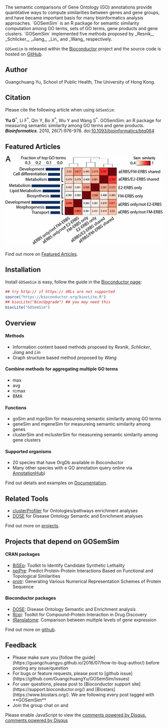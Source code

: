 <!-- AddToAny BEGIN -->
<div class="a2a_kit a2a_kit_size_32 a2a_default_style">
<a class="a2a_dd" href="//www.addtoany.com/share"></a>
<a class="a2a_button_facebook"></a>
<a class="a2a_button_twitter"></a>
<a class="a2a_button_google_plus"></a>
</div>
<script async src="//static.addtoany.com/menu/page.js"></script>
<!-- AddToAny END -->

<br>
The semantic comparisons of Gene Ontology (GO) annotations provide quantitative ways to compute similarities between genes and gene groups, and have became important basis for many bioinformatics analysis approaches. `GOSemSim` is an R package for semantic similarity computation among GO terms, sets of GO terms, gene products and gene clusters. `GOSemSim` implemented five methods proposed by _Resnik_, _Schlicker_, _Jiang_, _Lin_ and _Wang_ respectively.


`GOSemSim` is released within the [Bioconductor](https://bioconductor.org/packages/GOSemSim) project and the source code is hosted on <a href="https://github.com/GuangchuangYu/GOSemSim"><i class="fa fa-github fa-lg"></i> GitHub</a>.

## <i class="fa fa-user"></i> Author

Guangchuang Yu, School of Public Health, The University of Hong Kong.

## <i class="fa fa-book"></i> Citation

Please cite the following article when using `GOSemSim`:

__Yu G__<sup>†</sup>, Li F<sup>†</sup>, Qin Y, Bo X<sup>\*</sup>, Wu Y and Wang S<sup>\*</sup>. 
GOSemSim: an R package for measuring semantic similarity among GO terms and gene products.
__*Bioinformatics*__. 2010, 26(7):976-978. doi:[10.1093/bioinformatics/btq064](http://dx.doi.org/10.1093/bioinformatics/btq064)

## <i class="fa fa-pencil"></i> Featured Articles

<img src="featured_img/2014PNAS.png" width="650">

<i class="fa fa-hand-o-right"></i> Find out more on <i class="fa fa-pencil"></i> [Featured Articles](https://guangchuangyu.github.io/GOSemSim/featuredArticles/).

## <i class="fa fa-download"></i> Installation

Install `GOSemSim` is easy, follow the guide in the [Bioconductor page](https://bioconductor.org/packages/GOSemSim/):

```r
## try http:// if https:// URLs are not supported
source("https://bioconductor.org/biocLite.R")
## biocLite("BiocUpgrade") ## you may need this
biocLite("GOSemSim")
```

## <i class="fa fa-cogs"></i> Overview

#### <i class="fa fa-angle-double-right"></i> Methods

+ Information content based methods proposed by _Resnik_, _Schlicker_, _Jiang_ and _Lin_
+ Graph structure based method proposed by _Wang_

#### <i class="fa fa-angle-double-right"></i> Combine methods for aggregating multiple GO terms

+ max
+ avg
+ rcmax
+ BMA

#### <i class="fa fa-angle-double-right"></i> Functions

+ goSim and mgoSim for measureing semantic similarity among GO terms
+ geneSim and mgeneSim for measureing semantic similarity among genes
+ clusterSim and mclusterSim for measureing semantic similarity among gene clusters

#### <i class="fa fa-angle-double-right"></i> Supported organisms

+ 20 species that have OrgDb available in Bioconductor
+ Many other species with e GO annotation query online via [AnnotationHub](https://bioconductor.org/packages/AnnotationHub/))

<i class="fa fa-hand-o-right"></i> Find out details and examples on <i class="fa fa-book"></i> [Documentation](https://guangchuangyu.github.io/GOSemSim/documentation/).

## <i class="fa fa-wrench"></i> Related Tools

<ul class="fa-ul">
	<li><i class="fa-li fa fa-angle-double-right"></i><a href="https://guangchuangyu.github.io/clusterProfiler">clusterProfiler</a> for Ontologies/pathways enrichment analyses</li>
	<li><i class="fa-li fa fa-angle-double-right"></i><a href="https://guangchuangyu.github.io/DOSE">DOSE</a> for Disease Ontology Semantic and Enrichment analyses</li>
</ul>

<i class="fa fa-hand-o-right"></i> Find out more on [projects](https://guangchuangyu.github.io/#projects).

## <i class="fa fa-code-fork"></i> Projects that depend on GOSemSim

#### <i class="fa fa-angle-double-right"></i> CRAN packages

+ [BiSEp](https://cran.r-project.org/package=BiSEp): Toolkit to Identify Candidate Synthetic Lethality
+ [ppiPre](https://cran.r-project.org/package=ppiPre): Predict Protein-Protein Interactions Based on Functional and Topological Similarities
+ [protr](https://cran.r-project.org/package=protr): Generating Various Numerical Representation Schemes of Protein Sequence

#### <i class="fa fa-angle-double-right"></i> Bioconductor packages

+ [DOSE](https://www.bioconductor.org/packages/DOSE/): Disease Ontology Semantic and Enrichment analysis
+ [Rcpi](https://www.bioconductor.org/packages/Rcpi/): Toolkit for Compound-Protein Interaction in Drug Discovery
+ [tRanslatome](https://www.bioconductor.org/packages/tRanslatome/): Comparison between multiple levels of gene expression


<i class="fa fa-hand-o-right"></i> Find out more on <i class="fa fa-github-alt"></i> [github](http://scisoft-net-map.isri.cmu.edu/application/GOSemSim/gitprojects).

## <i class="fa fa-comment"></i> Feedback
<ul class="fa-ul">
	<li><i class="fa-li fa fa-hand-o-right"></i> Please make sure you [follow the guide](https://guangchuangyu.github.io/2016/07/how-to-bug-author/) before posting any issue/question</li>
	<li><i class="fa-li fa fa-bug"></i> For bugs or feature requests, please post to <i class="fa fa-github-alt"></i> [github issue](https://github.com/GuangchuangYu/GOSemSim/issues)</li>
	<li><i class="fa-li fa fa-question"></i>  For user questions, please post to [Bioconductor support site](https://support.bioconductor.org/) and [Biostars](https://www.biostars.org/). We are following every post tagged with **GOSemSim**</li>
	<li><i class="fa-li fa fa-commenting"></i> Join the group chat on <a href="https://twitter.com/hashtag/GOSemSim"><i class="fa fa-twitter fa-lg"></i></a> and <a href="http://huati.weibo.com/k/GOSemSim"><i class="fa fa-weibo fa-lg"></i></a></li>
</ul>


<div id="disqus_thread"></div>
<script type="text/javascript">

(function() {
    // Don't ever inject Disqus on localhost--it creates unwanted
    // discussions from 'localhost:1313' on your Disqus account...
    // if (window.location.hostname == "localhost")
    //     return;

    var dsq = document.createElement('script'); dsq.type = 'text/javascript'; dsq.async = true;
    var disqus_shortname = 'gcyu';
    dsq.src = '//' + disqus_shortname + '.disqus.com/embed.js';
    (document.getElementsByTagName('head')[0] || document.getElementsByTagName('body')[0]).appendChild(dsq);
})();
</script>
<noscript>Please enable JavaScript to view the <a href="http://disqus.com/?ref_noscript">comments powered by Disqus.</a></noscript>
<a href="http://disqus.com/" class="dsq-brlink">comments powered by <span class="logo-disqus">Disqus</span></a>


